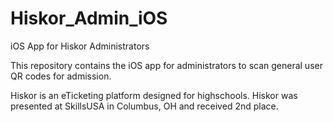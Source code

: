 Hiskor_Admin_iOS
================

iOS App for Hiskor Administrators

This repository contains the iOS app for administrators to scan general user QR codes for admission.

Hiskor is an eTicketing platform designed for highschools. Hiskor was presented at SkillsUSA in Columbus, OH and received 2nd place.
